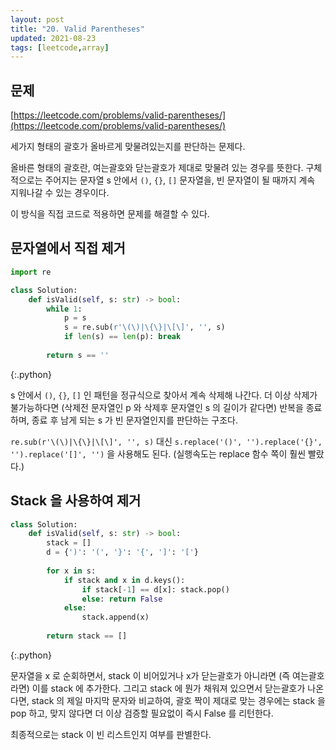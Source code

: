 ```yaml
---
layout: post
title: "20. Valid Parentheses"
updated: 2021-08-23
tags: [leetcode,array]
---
```


## 문제

[https://leetcode.com/problems/valid-parentheses/](https://leetcode.com/problems/valid-parentheses/)

세가지 형태의 괄호가 올바르게 맞물려있는지를 판단하는 문제다.

올바른 형태의 괄호란, 여는괄호와 닫는괄호가 제대로 맞물려 있는 경우를 뜻한다. 구체적으로는 주어지는 문자열 s 안에서 `()`, `{}`, `[]` 문자열을, 빈 문자열이 될 때까지 계속 지워나갈 수 있는 경우이다.

이 방식을 직접 코드로 적용하면 문제를 해결할 수 있다.

## 문자열에서 직접 제거

```py
import re

class Solution:
    def isValid(self, s: str) -> bool:
        while 1:
            p = s
            s = re.sub(r'\(\)|\{\}|\[\]', '', s)
            if len(s) == len(p): break
                
        return s == ''
```
{:.python}

s 안에서 `()`, `{}`, `[]` 인 패턴을 정규식으로 찾아서 계속 삭제해 나간다. 더 이상 삭제가 불가능하다면 (삭제전 문자열인 p 와 삭제후 문자열인 s 의 길이가 같다면) 반복을 종료하며, 종료 후 남게 되는 s 가 빈 문자열인지를 판단하는 구조다.

`re.sub(r'\(\)|\{\}|\[\]', '', s)` 대신 `s.replace('()', '').replace('{}', '').replace('[]', '')` 을 사용해도 된다. (실행속도는 replace 함수 쪽이 훨씬 빨랐다.)

## Stack 을 사용하여 제거

```py
class Solution:
    def isValid(self, s: str) -> bool:
        stack = []
        d = {')': '(', '}': '{', ']': '['}
        
        for x in s:
            if stack and x in d.keys():
                if stack[-1] == d[x]: stack.pop()
                else: return False
            else:
                stack.append(x)
                
        return stack == []
```
{:.python}

문자열을 x 로 순회하면서, stack 이 비어있거나 x가 닫는괄호가 아니라면 (즉 여는괄호라면) 이를 stack 에 추가한다. 그리고 stack 에 뭔가 채워져 있으면서 닫는괄호가 나온다면, stack 의 제일 마지막 문자와 비교하여, 괄호 짝이 제대로 맞는 경우에는 stack 을 pop 하고, 맞지 않다면 더 이상 검증할 필요없이 즉시 False 를 리턴한다.

최종적으로는 stack 이 빈 리스트인지 여부를 판별한다.